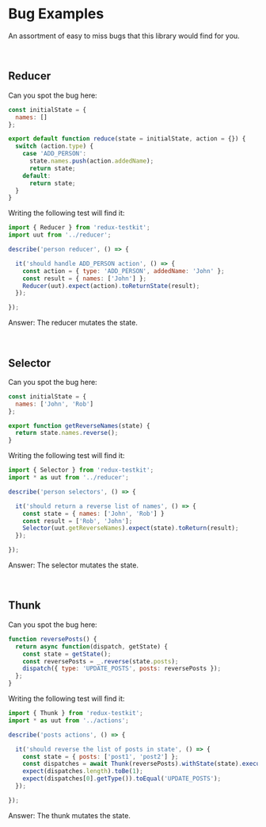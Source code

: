 # Bug Examples

An assortment of easy to miss bugs that this library would find for you.

<br>

## Reducer

Can you spot the bug here:

```js
const initialState = {
  names: []
};

export default function reduce(state = initialState, action = {}) {
  switch (action.type) {
    case 'ADD_PERSON':
      state.names.push(action.addedName);
      return state;
    default:
      return state;
  }
}
```

Writing the following test will find it:

```js
import { Reducer } from 'redux-testkit';
import uut from '../reducer';

describe('person reducer', () => {

  it('should handle ADD_PERSON action', () => {
    const action = { type: 'ADD_PERSON', addedName: 'John' };
    const result = { names: ['John'] };
    Reducer(uut).expect(action).toReturnState(result);
  });

});
```

Answer: The reducer mutates the state.

<br>

## Selector

Can you spot the bug here:

```js
const initialState = {
  names: ['John', 'Rob']
};

export function getReverseNames(state) {
  return state.names.reverse();
}
```

Writing the following test will find it:

```js
import { Selector } from 'redux-testkit';
import * as uut from '../reducer';

describe('person selectors', () => {

  it('should return a reverse list of names', () => {
    const state = { names: ['John', 'Rob'] }
    const result = ['Rob', 'John'];
    Selector(uut.getReverseNames).expect(state).toReturn(result);
  });

});
```

Answer: The selector mutates the state.

<br>

## Thunk

Can you spot the bug here:

```js
function reversePosts() {
  return async function(dispatch, getState) {
    const state = getState();
    const reversePosts = _.reverse(state.posts);
    dispatch({ type: 'UPDATE_POSTS', posts: reversePosts });
  };
}
```

Writing the following test will find it:

```js
import { Thunk } from 'redux-testkit';
import * as uut from '../actions';

describe('posts actions', () => {

  it('should reverse the list of posts in state', () => {
    const state = { posts: ['post1', 'post2'] };
    const dispatches = await Thunk(reversePosts).withState(state).execute();
    expect(dispatches.length).toBe(1);
    expect(dispatches[0].getType()).toEqual('UPDATE_POSTS');
  });

});
```

Answer: The thunk mutates the state.
